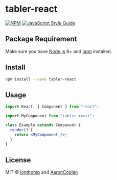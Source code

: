 # tabler-react

>

[![NPM](https://img.shields.io/npm/v/tabler-react.svg)](https://www.npmjs.com/package/tabler-react) [![JavaScript Style Guide](https://img.shields.io/badge/code_style-standard-brightgreen.svg)](https://standardjs.com)

## Package Requirement

Make sure you have [Node.js](https://nodejs.org/) 8+ and [npm](https://npmjs.com/) installed.

## Install

```bash
npm install --save tabler-react
```

## Usage

```jsx
import React, { Component } from "react";

import MyComponent from "tabler-react";

class Example extends Component {
  render() {
    return <MyComponent />;
  }
}
```

## License

MIT © [jonthomp](https://github.com/jonthomp) and [AaronCoplan](https://github.com/AaronCoplan)
